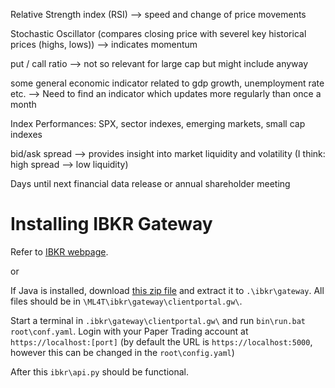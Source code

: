 Relative Strength index (RSI) --> speed and change of price movements

Stochastic Oscillator (compares closing price with severel key historical prices (highs, lows)) --> indicates momentum

put / call ratio --> not so relevant for large cap but might include anyway

some general economic indicator related to gdp growth, unemployment rate etc. --> Need to find an indicator which updates more regularly than once a month

Index Performances: SPX, sector indexes, emerging markets, small cap indexes

bid/ask spread --> provides insight into market liquidity and volatility (I think: high spread --> low liquidity)

Days until next financial data release or annual shareholder meeting

# Installing IBKR Gateway

Refer to [IBKR webpage](https://www.interactivebrokers.com/campus/ibkr-api-page/cpapi-v1/#download-java).

or

If Java is installed, download [this zip file](https://www.interactivebrokers.com/campus/ibkr-api-page/cpapi-v1/#download-java) and extract it to `.\ibkr\gateway`. All files should be in `\ML4T\ibkr\gateway\clientportal.gw\`. 

Start a terminal in `.ibkr\gateway\clientportal.gw\` and run `bin\run.bat root\conf.yaml`. Login with your Paper Trading account at `https://localhost:[port]` (by default the URL is `https://localhost:5000`, however this can be changed in the `root\config.yaml`)

After this `ibkr\api.py` should be functional.
